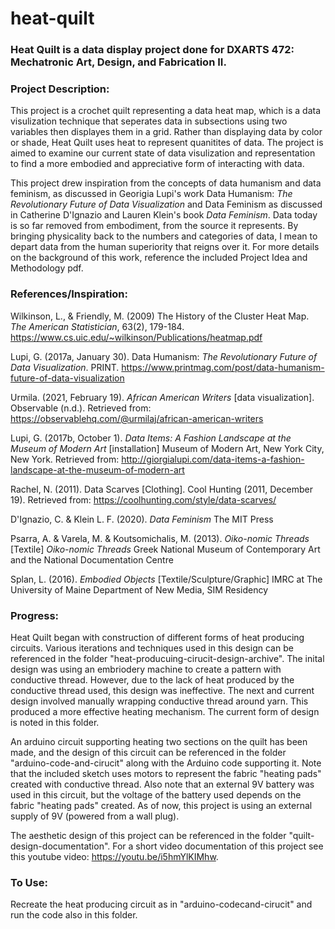 # heat-quilt

### Heat Quilt is a data display project done for DXARTS 472: Mechatronic Art, Design, and Fabrication II.

### Project Description:

This project is a crochet quilt representing a data heat map, which is a data visulization technique that seperates data in subsections using two variables then displayes them in a grid. Rather than displaying data by color or shade, Heat Quilt uses heat to represent quanitites of data. The project is aimed to examine our current state of data visulization and representation to find a more embodied and appreciative form of interacting with data. 

This project drew inspiration from the concepts of data humanism and data feminism, as discussed in Georigia Lupi's work Data Humanism: *The Revolutionary Future of Data Visualization* and Data Feminism as discussed in Catherine D'Ignazio and Lauren Klein's book *Data Feminism*. Data today is so far removed from embodiment, from the source it represents. By bringing physicality back to the numbers and categories of data, I mean to depart data from the human superiority that reigns over it. For more details on the background of this work, reference the included Project Idea and Methodology pdf.

### References/Inspiration:

Wilkinson, L., & Friendly, M. (2009) The History of the Cluster Heat Map. *The American Statistician*, 63(2), 179-184. https://www.cs.uic.edu/~wilkinson/Publications/heatmap.pdf

Lupi, G. (2017a, January 30). Data Humanism: *The Revolutionary Future of Data Visualization*. PRINT. https://www.printmag.com/post/data-humanism-future-of-data-visualization

Urmila. (2021, February 19). *African American Writers* [data visualization]. Observable (n.d.). Retrieved from: https://observablehq.com/@urmilaj/african-american-writers

Lupi, G. (2017b, October 1). *Data Items: A Fashion Landscape at the Museum of Modern Art* [installation] Museum of Modern Art, New York City, New York. Retrieved from: http://giorgialupi.com/data-items-a-fashion-landscape-at-the-museum-of-modern-art

Rachel, N. (2011). Data Scarves [Clothing]. Cool Hunting (2011, December 19). Retrieved from: https://coolhunting.com/style/data-scarves/

D'Ignazio, C. & Klein L. F. (2020). *Data Feminism* The MIT Press

Psarra, A. & Varela, M. & Koutsomichalis, M. (2013). *Oiko-nomic Threads* [Textile] *Oiko-nomic Threads* Greek National Museum of Contemporary Art and the National Documentation Centre

Splan, L. (2016). *Embodied Objects* [Textile/Sculpture/Graphic] IMRC at The University of Maine Department of New Media, SIM Residency


### Progress:

Heat Quilt began with construction of different forms of heat producing circuits. Various iterations and techniques used in this design can be referenced in the folder "heat-producuing-cirucit-design-archive". The inital design was using an embriodery machine to create a pattern with conductive thread. However, due to the lack of heat produced by the conductive thread used, this design was ineffective. The next and current design involved manually wrapping conductive thread around yarn. This produced a more effective heating mechanism. The current form of design is noted in this folder.

An arduino circuit supporting heating two sections on the quilt has been made, and the design of this circuit can be referenced in the folder "arduino-code-and-cirucit" along with the Arduino code supporting it. Note that the included sketch uses motors to represent the fabric "heating pads" created with conductive thread. Also note that an external 9V battery was used in this circuit, but the voltage of the battery used depends on the fabric "heating pads" created. As of now, this project is using an external supply of 9V (powered from a wall plug).

The aesthetic design of this project can be referenced in the folder "quilt-design-documentation". For a short video documentation of this project see this youtube video: https://youtu.be/i5hmYlKIMhw.


### To Use:

Recreate the heat producing circuit as in "arduino-codecand-cirucit" and run the code also in this folder. 
